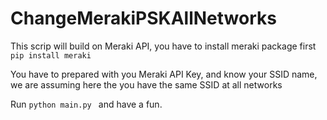 # ChangeMerakiPSKAllNetworks

<p>This scrip will build on Meraki API, you have to install meraki package first <code>pip install meraki </code></p>

<p>You have to prepared with you Meraki API Key, and know your SSID name, we are assuming here the you have the same SSID at all networks</p>

<p> Run <code>python main.py </code> and have a fun.
